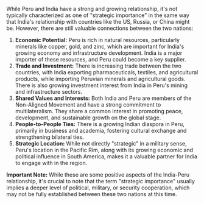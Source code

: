 While Peru and India have a strong and growing relationship, it's not typically characterized as one of "strategic importance" in the same way that India's relationship with countries like the US, Russia, or China might be.  However, there are still valuable connections between the two nations:

1. **Economic Potential:**  Peru is rich in natural resources, particularly minerals like copper, gold, and zinc, which are important for India's growing economy and infrastructure development. India is a major importer of these resources, and Peru could become a key supplier. 
2. **Trade and Investment:**  There is increasing trade between the two countries, with India exporting pharmaceuticals, textiles, and agricultural products, while importing Peruvian minerals and agricultural goods.  There is also growing investment interest from India in Peru's mining and infrastructure sectors.
3. **Shared Values and Interests:** Both India and Peru are members of the Non-Aligned Movement and have a strong commitment to multilateralism.  They share a common interest in promoting peace, development, and sustainable growth on the global stage.
4. **People-to-People Ties:** There is a growing Indian diaspora in Peru, primarily in business and academia, fostering cultural exchange and strengthening bilateral ties.
5. **Strategic Location:** While not directly "strategic" in a military sense, Peru's location in the Pacific Rim, along with its growing economic and political influence in South America, makes it a valuable partner for India to engage with in the region. 

**Important Note:**  While these are some positive aspects of the India-Peru relationship, it's crucial to note that the term "strategic importance" usually implies a deeper level of political, military, or security cooperation, which may not be fully established between these two nations at this time. 
